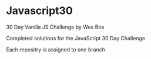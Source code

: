# Javascript30
30 Day Vanilla JS Challenge  by Wes Bos

Completed solutions for the JavaScript 30 Day Challenge

Each repositry is assigned to one branch
